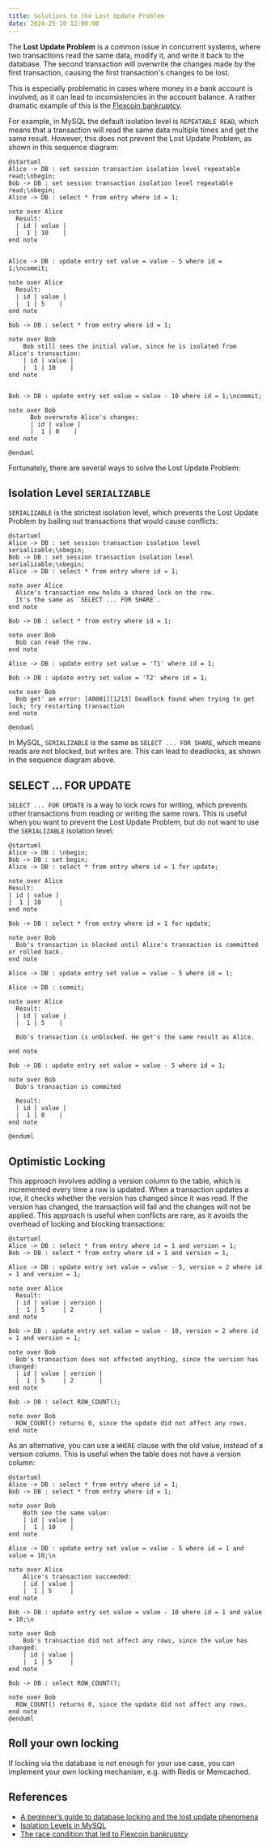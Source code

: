 ```yaml
---
title: Solutions to the Lost Update Problem
date: 2024-25-10 12:00:00
---
```


The **Lost Update Problem** is a common issue in concurrent systems, where two transactions read the same data, modify it, and write it back to the database. The second transaction will overwrite the changes made by the first transaction, causing the first transaction's changes to be lost.

This is especially problematic in cases where money in a bank account is involved, as it can lead to inconsistencies in the account balance. A rather dramatic example of this is the [Flexcoin bankruptcy](https://www.reuters.com/article/technology/bitcoin-bank-flexcoin-shuts-after-hacking-theft-idUSBREA2329B/). 

<!--more-->

For example, in MySQL the default isolation level is `REPEATABLE READ`, which means that a transaction will read the same data multiple times and get the same result. However, this does not prevent the Lost Update Problem, as shown in this sequence diagram:

```plantuml
@startuml
Alice -> DB : set session transaction isolation level repeatable read;\nbegin;
Bob -> DB : set session transaction isolation level repeatable read;\nbegin;
Alice -> DB : select * from entry where id = 1;

note over Alice
  Result:
  | id | value |
  |  1 | 10    |
end note


Alice -> DB : update entry set value = value - 5 where id = 1;\ncommit;

note over Alice
  Result:
  | id | value |
  |  1 | 5    |
end note

Bob -> DB : select * from entry where id = 1;

note over Bob
    Bob still sees the initial value, since he is isolated from Alice's transaction:
    | id | value |
    |  1 | 10    |
end note


Bob -> DB : update entry set value = value - 10 where id = 1;\ncommit;

note over Bob
      Bob overwrote Alice's changes:
      | id | value |
      |  1 | 0    |
end note

@enduml
```

Fortunately, there are several ways to solve the Lost Update Problem:

## Isolation Level `SERIALIZABLE` 
 
`SERIALIZABLE` is the strictest isolation level, which prevents the Lost Update Problem by bailing out transactions that would cause conflicts:
```plantuml
@startuml
Alice -> DB : set session transaction isolation level serializable;\nbegin;
Bob -> DB : set session transaction isolation level serializable;\nbegin;
Alice -> DB : select * from entry where id = 1;

note over Alice
  Alice's transaction now holds a shared lock on the row.
  It's the same as `SELECT ... FOR SHARE`.
end note

Bob -> DB : select * from entry where id = 1;

note over Bob
  Bob can read the row.
end note

Alice -> DB : update entry set value = 'T1' where id = 1;

Bob -> DB : update entry set value = 'T2' where id = 1;

note over Bob
  Bob get' an error: [40001][1213] Deadlock found when trying to get lock; try restarting transaction
end note

@enduml
```
In MySQL, `SERIALIZABLE` is the same as `SELECT ... FOR SHARE`, which means reads are not blocked, but writes are. This can lead to deadlocks, as shown in the sequence diagram above.

## SELECT ... FOR UPDATE

`SELECT ... FOR UPDATE` is a way to lock rows for writing, which prevents other transactions from reading or writing the same rows. This is useful when you want to prevent the Lost Update Problem, but do not want to use the `SERIALIZABLE` isolation level:

```plantuml
@startuml
Alice -> DB : \nbegin;
Bob -> DB : set begin;
Alice -> DB : select * from entry where id = 1 for update;

note over Alice
Result:
| id | value |
|  1 | 10     |
end note

Bob -> DB : select * from entry where id = 1 for update;

note over Bob
  Bob's transaction is blocked until Alice's transaction is committed or rolled back.
end note

Alice -> DB : update entry set value = value - 5 where id = 1;

Alice -> DB : commit;

note over Alice
  Result:
  | id | value |
  |  1 | 5    |

  Bob's transaction is unblocked. He get's the same result as Alice.

end note

Bob -> DB : update entry set value = value - 5 where id = 1;

note over Bob
  Bob's transaction is commited

  Result:
  | id | value |
  |  1 | 0    |
end note

@enduml
```

## Optimistic Locking

This approach involves adding a version column to the table, which is incremented every time a row is updated. When a transaction updates a row, it checks whether the version has changed since it was read. If the version has changed, the transaction will fail and the changes will not be applied. This approach is useful when conflicts are rare, as it avoids the overhead of locking and blocking transactions:
```plantuml
@startuml
Alice -> DB : select * from entry where id = 1 and version = 1;
Bob -> DB : select * from entry where id = 1 and version = 1;

Alice -> DB : update entry set value = value - 5, version = 2 where id = 1 and version = 1;

note over Alice
  Result:
  | id | value | version |
  |  1 | 5     | 2       |
end note

Bob -> DB : update entry set value = value - 10, version = 2 where id = 1 and version = 1;

note over Bob
  Bob's transaction does not affected anything, since the version has changed:
  | id | value | version |
  |  1 | 5     | 2       |
end note

Bob -> DB : select ROW_COUNT();

note over Bob
  ROW_COUNT() returns 0, since the update did not affect any rows.
end note
```

As an alternative, you can use a `WHERE` clause with the old value, instead of a version column. This is useful when the table does not have a version column:

```plantuml
@startuml
Alice -> DB : select * from entry where id = 1;
Bob -> DB : select * from entry where id = 1;

note over Bob
    Both see the same value:
    | id | value |
    |  1 | 10    |
end note

Alice -> DB : update entry set value = value - 5 where id = 1 and value = 10;\n

note over Alice
    Alice's transaction succeeded:
    | id | value |
    |  1 | 5     |
end note

Bob -> DB : update entry set value = value - 10 where id = 1 and value = 10;\n

note over Bob
    Bob's transaction did not affect any rows, since the value has changed:
    | id | value |
    |  1 | 5     |
end note
 
Bob -> DB : select ROW_COUNT();

note over Bob
  ROW_COUNT() returns 0, since the update did not affect any rows.
end note 
@enduml
```

## Roll your own locking

If locking via the database is not enough for your use case, you can implement your own locking mechanism, e.g. with Redis or Memcached. 

## References

- [A beginner’s guide to database locking and the lost update phenomena](https://vladmihalcea.com/a-beginners-guide-to-database-locking-and-the-lost-update-phenomena/)
- [Isolation Levels in MySQL](https://dev.mysql.com/doc/refman/8.4/en/innodb-transaction-isolation-levels.html)
- [The race condition that led to Flexcoin bankruptcy](https://vladmihalcea.com/race-condition/)